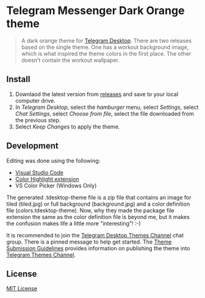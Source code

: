 # Telegram Messenger Dark Orange theme 
> A dark orange theme for [Telegram Desktop](https://desktop.telegram.org/).  There are two releases based on the single theme.  One has a workout background image, which is what inspired the theme colors in the first place.  The other doesn't contain the workout wallpaper.

## Install
1. Downlaod the latest version from [releases](https://github.com/recursivegeek/telegram-theme-darkorange/releases) and save to your local computer drive.
2. In *Telegram Desktop*, select the *hamburger* menu, select *Settings*, select *Chat Settings*, select *Choose from file*, select the file downloaded from the previous step.
3. Select *Keep Changes* to apply the theme.

## Development
Editing was done using the following:
- [Visual Studio Code](https://code.visualstudio.com)
- [Color Highlight extension](https://github.com/sergiirocks/vscode-ext-color-highlight)
- VS Color Picker (Windows Only)

The generated .tdesktop-theme file is a zip file that contains an image for tiled (tiled.jpg) or full background (background.jpg) and a color definition file (colors.tdesktop-theme).  Now, why they made the package file extension the same as the color definition file is beyond me, but it makes the confusion makes life a little more "interesting"! :-)

It is recommended to join the [Telegram Desktop Themes Channel](https://t.me/TelegramThemes) chat group.  There is a pinned message to help get started.  The [Theme Submission Guidelines](https://telegra.ph/Content-Submission-Guidelines-06-04) provides information on publishing the theme into [Telegram Themes Channel](https://t.me/themes).

## License
[MIT License](./LICENSE)
